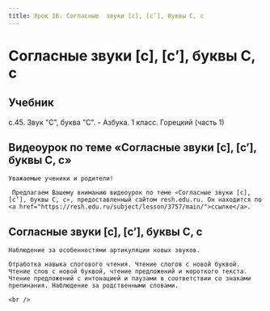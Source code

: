```yaml
---
title: Урок 16. Согласные  звуки [с], [с’], буквы С, с 
---
```


# Согласные  звуки [с], [с’], буквы С, с 

## Учебник

с.45. Звук "С", буква "С". - Азбука. 1 класс. Горецкий (часть 1)

## Видеоурок по теме «Согласные звуки [с], [с’], буквы С, с»

<p>
	Уважаемые ученики и родители!  
</p>
<p>
	 Предлагаем Вашему вниманию видеоурок по теме «Согласные звуки [с], [с’], буквы С, с», предоставленный сайтом resh.edu.ru. Он находится по <a href="https://resh.edu.ru/subject/lesson/3757/main/">ссылке</a>.
</p>

## Согласные звуки [с], [с’], буквы С, с

<p>
	Наблюдение за особенностями артикуляции новых звуков.
</p>
<p>
	Отработка навыка слогового чтения. Чтение слогов с новой буквой. Чтение слов с новой буквой, чтение предложений и короткого текста. Чтение предложений с интонацией и паузами в соответствии со знаками препинания. Наблюдение за родственными словами.
</p>
<div>
	<br />
</div>